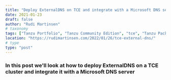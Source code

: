 ```yaml
---
title: "Deploy ExternalDNS on TCE and integrate with a Microsoft DNS server"
date: 2021-01-23
draft: false
author: "Rudi Martinsen"
# taxonomy
tags: ["Tanzu Portfolio", "Tanzu Community Edition", "tce", "Tanzu Packages"]
location: "https://rudimartinsen.com/2022/01/26/tce-external-dns/"
# type
type: "post"
---
```


### In this post we'll look at how to deploy ExternalDNS on a TCE cluster and integrate it with a Microsoft DNS server
